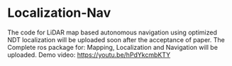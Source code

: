 # Localization-Nav
The code for LiDAR map based autonomous navigation using optimized NDT localization will be uploaded soon after the acceptance of paper. The Complete ros package for:
Mapping, Localization and Navigation will be uploaded.
Demo video: https://youtu.be/hPdYkcmbKTY
